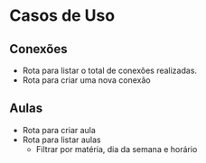 # Casos de Uso

## Conexões

- Rota para listar o total de conexões realizadas.
- Rota para criar uma nova conexão

## Aulas

- Rota para criar aula
- Rota para listar aulas
  - Filtrar por matéria, dia da semana e horário
